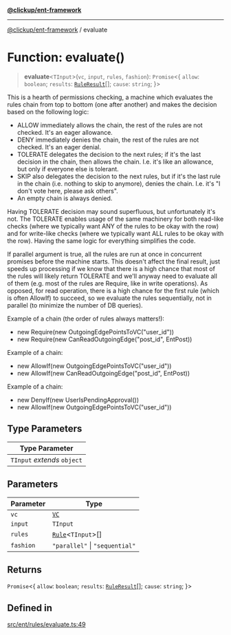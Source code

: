 [**@clickup/ent-framework**](../README.md)

***

[@clickup/ent-framework](../globals.md) / evaluate

# Function: evaluate()

> **evaluate**\<`TInput`\>(`vc`, `input`, `rules`, `fashion`): `Promise`\<\{ `allow`: `boolean`; `results`: [`RuleResult`](../interfaces/RuleResult.md)[]; `cause`: `string`; \}\>

This is a hearth of permissions checking, a machine which evaluates the rules
chain from top to bottom (one after another) and makes the decision based on
the following logic:
- ALLOW immediately allows the chain, the rest of the rules are not checked.
  It's an eager allowance.
- DENY immediately denies the chain, the rest of the rules are not checked.
  It's an eager denial.
- TOLERATE delegates the decision to the next rules; if it's the last
  decision in the chain, then allows the chain. I.e. it's like an allowance,
  but only if everyone else is tolerant.
- SKIP also delegates the decision to the next rules, but if it's the last
  rule in the chain (i.e. nothing to skip to anymore), denies the chain. I.e.
  it's "I don't vote here, please ask others".
- An empty chain is always denied.

Having TOLERATE decision may sound superfluous, but unfortunately it's not.
The TOLERATE enables usage of the same machinery for both read-like checks
(where we typically want ANY of the rules to be okay with the row) and for
write-like checks (where we typically want ALL rules to be okay with the
row). Having the same logic for everything simplifies the code.

If parallel argument is true, all the rules are run at once in concurrent
promises before the machine starts. This doesn't affect the final result,
just speeds up processing if we know that there is a high chance that most of
the rules will likely return TOLERATE and we'll anyway need to evaluate all
of them (e.g. most of the rules are Require, like in write operations). As
opposed, for read operation, there is a high chance for the first rule (which
is often AllowIf) to succeed, so we evaluate the rules sequentially, not in
parallel (to minimize the number of DB queries).

Example of a chain (the order of rules always matters!):
- new Require(new OutgoingEdgePointsToVC("user_id"))
- new Require(new CanReadOutgoingEdge("post_id", EntPost))

Example of a chain:
- new AllowIf(new OutgoingEdgePointsToVC("user_id"))
- new AllowIf(new CanReadOutgoingEdge("post_id", EntPost))

Example of a chain:
- new DenyIf(new UserIsPendingApproval())
- new AllowIf(new OutgoingEdgePointsToVC("user_id"))

## Type Parameters

| Type Parameter |
| ------ |
| `TInput` *extends* `object` |

## Parameters

| Parameter | Type |
| ------ | ------ |
| `vc` | [`VC`](../classes/VC.md) |
| `input` | `TInput` |
| `rules` | [`Rule`](../classes/Rule.md)\<`TInput`\>[] |
| `fashion` | `"parallel"` \| `"sequential"` |

## Returns

`Promise`\<\{ `allow`: `boolean`; `results`: [`RuleResult`](../interfaces/RuleResult.md)[]; `cause`: `string`; \}\>

## Defined in

[src/ent/rules/evaluate.ts:49](https://github.com/clickup/ent-framework/blob/master/src/ent/rules/evaluate.ts#L49)
